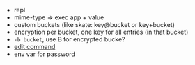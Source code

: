 - repl
- mime-type => exec app + value
- custom buckets (like skate: key@bucket or key+bucket)
- encryption per bucket, one key for all entries (in that bucket)
- `-b bucket`, use B for encrypted bucke?
- [edit command](https://github.com/TLINDEN/rpnc/blob/master/command.go#L249)
- env var for password 
